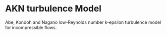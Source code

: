 # AKN turbulence Model
Abe, Kondoh and Nagano low-Reynolds number k-epsilon turbulence model for incompressible flows.

